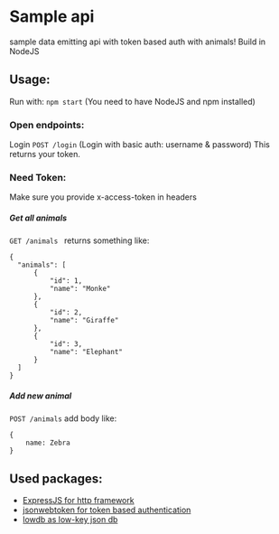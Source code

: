 # Sample api
sample data emitting api with token based auth with animals! Build in NodeJS

## Usage:

Run with:
``npm start`` (You need to have NodeJS and npm installed)

### Open endpoints:
Login ``POST /login``
(Login with basic auth: username & password)
This returns your token.

### Need Token:
Make sure you provide x-access-token in headers

##### Get all animals
``GET /animals ``
returns something like:
```
{
  "animals": [
      {
          "id": 1,
          "name": "Monke"
      },
      {
          "id": 2,
          "name": "Giraffe"
      },
      {
          "id": 3,
          "name": "Elephant"
      }
  ]
}
```

##### Add new animal
``POST /animals``
add body like:
```
{
    name: Zebra
}
```
## Used packages:

- [ExpressJS for http framework](https://expressjs.com/)
- [jsonwebtoken for token based authentication](https://github.com/auth0/node-jsonwebtoken)
- [lowdb as low-key json db](https://github.com/typicode/lowdb)